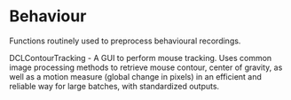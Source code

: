 # Behaviour

Functions routinely used to preprocess behavioural recordings.

DCLContourTracking - A GUI to perform mouse tracking.
Uses common image processing methods to retrieve mouse contour, center of gravity, as well as a motion measure (global change in pixels) in an efficient and reliable way for large batches, with standardized outputs.
